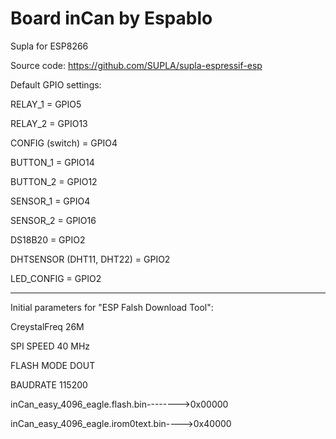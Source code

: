 # Board inCan by Espablo
Supla for ESP8266


Source code: https://github.com/SUPLA/supla-espressif-esp



Default GPIO settings:

RELAY_1 = GPIO5

RELAY_2 = GPIO13

CONFIG (switch) = GPIO4
	
BUTTON_1 = GPIO14

BUTTON_2 = GPIO12

SENSOR_1 = GPIO4

SENSOR_2 = GPIO16

DS18B20 = GPIO2


DHTSENSOR (DHT11, DHT22) = GPIO2

LED_CONFIG = GPIO2

-------------------------------------------------

Initial parameters for "ESP Falsh Download Tool":

CreystalFreq 26M

SPI SPEED 40 MHz

FLASH MODE DOUT

BAUDRATE 115200

inCan_easy_4096_eagle.flash.bin-------->0x00000

inCan_easy_4096_eagle.irom0text.bin---->0x40000

